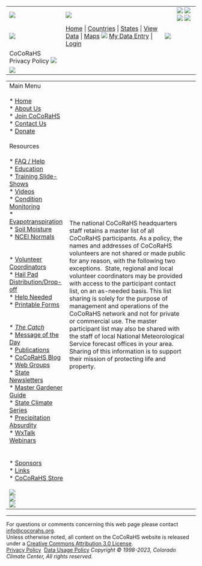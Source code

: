  

|     |     |     |     |
| --- | --- | --- | --- |
| [![](/images/header_logo.gif)](https://www.cocorahs.org/) | ![](/images/header_titlebar.gif) |     | [![](/images/icons/socialmedia/blogger_16.png)](https://cocorahs.blogspot.com/ "Go to CoCoRaHS Blog") [![](/images/icons/socialmedia/facebook_16.png)](https://www.facebook.com/CoCoRaHS "Go to CoCoRaHS Facebook page") [![](/images/icons/socialmedia/twitter_16.png)](https://twitter.com/cocorahs/ "Go to CoCoRaHS Twitter page") [![](/images/icons/socialmedia/youtube_16.png)](https://www.youtube.com/cocorahs/ "Go to CoCoRaHS YouTube Channel") | ![](/images/header_endcap.gif) |
| ![](/images/header_titlebar_left.gif) | [Home](https://www.cocorahs.org/) \| [Countries](https://www.cocorahs.org/Content.aspx?page=countries) \| [States](https://www.cocorahs.org/States.aspx) \| [View Data](https://www.cocorahs.org/ViewData/) \| [Maps](https://www.cocorahs.org/Maps/) ![](/images/spacer.gif) [My Data Entry](https://www.cocorahs.org/Admin/MyDataEntry/) \| [Login](https://www.cocorahs.org/Login.aspx) | ![](/images/spacer.gif) |
| CoCoRaHS Privacy Policy ![](/images/spacer.gif) |     |     |
| ![](/images/spacer.gif) |

|     |     |     |
| --- | --- | --- |
| Main Menu<br><br>* [Home](https://www.cocorahs.org/)<br>* [About Us](https://www.cocorahs.org/Content.aspx?page=aboutus)<br>* [Join CoCoRaHS](https://www.cocorahs.org/Content.aspx?page=application)<br>* [Contact Us](https://www.cocorahs.org/Content.aspx?page=contactus)<br>* [Donate](https://www.cocorahs.org/Content.aspx?page=donate)<br><br>Resources<br><br>* [FAQ / Help](https://www.cocorahs.org/Content.aspx?page=Help)<br>* [Education](https://www.cocorahs.org/Content.aspx?page=education)<br>* [Training Slide-Shows](https://www.cocorahs.org/Content.aspx?page=training_slideshows)<br>* [Videos](http://www.youtube.com/cocorahs/)<br>* [Condition Monitoring](https://www.cocorahs.org/Content.aspx?page=condition)<br>* [Evapotranspiration](https://www.cocorahs.org/Content.aspx?page=et)<br>* [Soil Moisture](https://www.cocorahs.org/Content.aspx?page=soilmoisture)<br>* [NCEI Normals](https://www.cocorahs.org/Content.aspx?page=climate-normals)<br>  <br>  <br>* [Volunteer Coordinators](https://www.cocorahs.org/Content.aspx?page=coord)<br>* [Hail Pad  <br>    Distribution/Drop-off](https://www.cocorahs.org/Content.aspx?page=HailPadDropOff)<br>* [Help Needed](https://www.cocorahs.org/Content.aspx?page=HelpNeeded)<br>* [Printable Forms](https://www.cocorahs.org/Content.aspx?page=PrintableForms)<br>  <br>  <br>* [_The Catch_](https://www.cocorahs.org/Content.aspx?page=catch)<br>* [Message of the Day](https://www.cocorahs.org/Content.aspx?page=mod&mod=1)<br>* [Publications](https://www.cocorahs.org/Content.aspx?page=publications)<br>* [CoCoRaHS Blog](http://cocorahs.blogspot.com/)<br>* [Web Groups](https://www.cocorahs.org/Content.aspx?page=groups)<br>* [State Newsletters](https://www.cocorahs.org/Content.aspx?page=StateNewsletters)<br>* [Master Gardener Guide](https://www.cocorahs.org/Content.aspx?page=MasterGardener)<br>* [State Climate Series](https://www.cocorahs.org/Content.aspx?page=50StatesClimates)<br>* [Precipitation Absurdity](https://www.cocorahs.org/marchmadness.aspx)<br>* [WxTalk Webinars](https://www.cocorahs.org/Content.aspx?page=wxtalk)<br>  <br>  <br>* [Sponsors](https://www.cocorahs.org/Content.aspx?page=sponsors)<br>* [Links](https://www.cocorahs.org/Content.aspx?page=links)<br>* [CoCoRaHS Store](https://www.cocorahs.org/Content.aspx?page=store)<br><br>[![](/images/amb_logo_140x89.png)](https://www.nws.noaa.gov/com/weatherreadynation/#.VOt1A3a3yB8)  <br>[![](/images/NOAAProductsLink.gif)](https://www.cocorahs.org/Content.aspx?page=noaa)  <br>[![](/images/WhoUses140.png)](https://www.cocorahs.org/Content.aspx?page=CoCoRaHS_Uses) | The national CoCoRaHS headquarters staff retains a master list of all CoCoRaHS participants. As a policy, the names and addresses of CoCoRaHS volunteers are not shared or made public for any reason, with the following two exceptions.  State, regional and local volunteer coordinators may be provided with access to the participant contact list, on an as-needed basis. This list sharing is solely for the purpose of management and operations of the CoCoRaHS network and not for private or commercial use. The master participant list may also be shared with the staff of local National Meteorological Service forecast offices in your area. Sharing of this information is to support their mission of protecting life and property. |     |

* * *

For questions or comments concerning this web page please contact [info@cocorahs.org](mailto:info@cocorahs.org).  
Unless otherwise noted, all content on the CoCoRaHS website is released under a [Creative Commons Attribution 3.0 License](http://creativecommons.org/licenses/by/3.0/).  
[Privacy Policy](https://www.cocorahs.org/Content.aspx?page=privacypolicy)  [Data Usage Policy](https://www.cocorahs.org/Content.aspx?page=datausagepolicy) _Copyright © 1998-2023, Colorado Climate Center, All rights reserved._